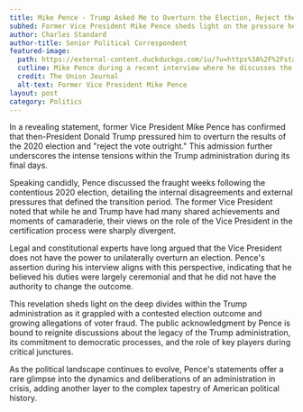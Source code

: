 ```yaml
---
title: Mike Pence - Trump Asked Me to Overturn the Election, Reject the Vote Outright
subhed: Former Vice President Mike Pence sheds light on the pressure he faced from Donald Trump to overturn the 2020 election results.
author: Charles Standard
author-title: Senior Political Correspondent
featured-image: 
  path: https://external-content.duckduckgo.com/iu/?u=https%3A%2F%2Fstatic.independent.co.uk%2Fs3fs-public%2Fthumbnails%2Fimage%2F2020%2F01%2F04%2F12%2Fmike-pence.jpg&f=1&nofb=1&ipt=80d892019451213818f9dab4771238e0b93775c11f9f35f06ce69dd377e99963&ipo=images
  cutline: Mike Pence during a recent interview where he discusses the tumultuous post-election period of 2020.
  credit: The Union Journal
  alt-text: Former Vice President Mike Pence
layout: post
category: Politics
---
```


In a revealing statement, former Vice President Mike Pence has confirmed that then-President Donald Trump pressured him to overturn the results of the 2020 election and "reject the vote outright." This admission further underscores the intense tensions within the Trump administration during its final days.

Speaking candidly, Pence discussed the fraught weeks following the contentious 2020 election, detailing the internal disagreements and external pressures that defined the transition period. The former Vice President noted that while he and Trump have had many shared achievements and moments of camaraderie, their views on the role of the Vice President in the certification process were sharply divergent.

Legal and constitutional experts have long argued that the Vice President does not have the power to unilaterally overturn an election. Pence's assertion during his interview aligns with this perspective, indicating that he believed his duties were largely ceremonial and that he did not have the authority to change the outcome.

This revelation sheds light on the deep divides within the Trump administration as it grappled with a contested election outcome and growing allegations of voter fraud. The public acknowledgment by Pence is bound to reignite discussions about the legacy of the Trump administration, its commitment to democratic processes, and the role of key players during critical junctures.

As the political landscape continues to evolve, Pence's statements offer a rare glimpse into the dynamics and deliberations of an administration in crisis, adding another layer to the complex tapestry of American political history.

